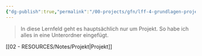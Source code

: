 ```yaml
---
{"dg-publish":true,"permalink":"/00-projects/gfn/lff-4-grundlagen-projektmanagement/","tags":["GFN","inProgress","LF04"],"noteIcon":"","updated":"2024-06-17T06:29:55.234+02:00"}
---
```


> In diese Lernfeld geht es hauptsächlich nur um Projekt.
> So habe ich alles in eine Unterordner eingefügt.

[[02 - RESOURCES/Notes/Projekt\|Projekt]]